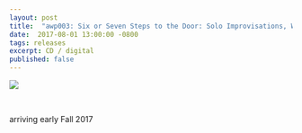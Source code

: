 ```yaml
---
layout: post
title:  "awp003: Six or Seven Steps to the Door: Solo Improvisations, William Hutson"
date:  2017-08-01 13:00:00 -0800
tags: releases
excerpt: CD / digital
published: false
---
```


![]({{site.url}}/assets/hutson_front_cover.png)

<br/>

arriving early Fall 2017

<br/>

<!-- ## contents

160627 (Dedicated to Matt Leacock)

150916 (Dedicated to Eugenie Brinkema)

170206 (Dedicated to Olivia Giacobetti)

160601 (Dedicated to Ernest Dickerson)

170214 (Dedicated to Ellen Gallagher)


Solo improvisations for reel-to-reel tape recorder, mixer, test tone generator, dictaphones, microphones, and radios.

The tracks are named for the dates of their recording. Each dedicatee is an author (in a broad sense) whose work I experienced in some way before improvising on that day. Dedications were made after the recordings were completed and no formal or conceptual connection to the dedicatees’ work is meant to be audible in the music. I assume, however, that their work did influence my improvising—imperceptibly, unpredictably, unconsciously—by proximity.

<br/>

## credits

Performed and recorded by William Hutson in Culver City and Pasadena between September 2015 and February 2017.

Design & Photography: [Steven Ziadie](http://estzi.com/)

<br/>

## thanks

Micaela Tobin, Ted Byrnes, Jonathan Borges, and Casey Anderson. -->
